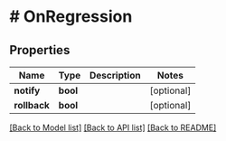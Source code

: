 # # OnRegression

## Properties

Name | Type | Description | Notes
------------ | ------------- | ------------- | -------------
**notify** | **bool** |  | [optional]
**rollback** | **bool** |  | [optional]

[[Back to Model list]](../../README.md#models) [[Back to API list]](../../README.md#endpoints) [[Back to README]](../../README.md)
